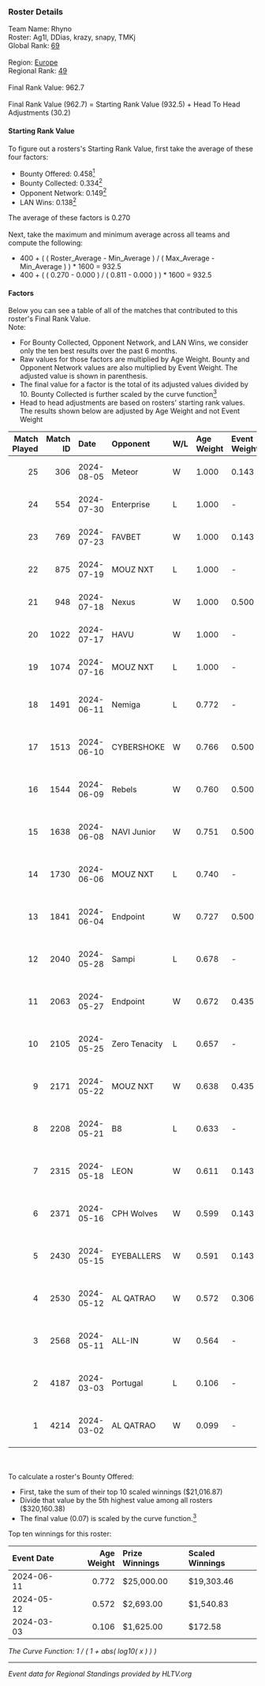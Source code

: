 ### Roster Details<br />
Team Name: Rhyno<br />
Roster: Ag1l, DDias, krazy, snapy, TMKj<br />
Global Rank: [69](../../standings_global_2024_08_14.md)<br />
<br />
Region: [Europe]( ../../standings_europe_2024_08_14.md)<br />
Regional Rank: [49]( ../../standings_europe_2024_08_14.md)<br />
<br />
Final Rank Value:  962.7<br />
<br />
Final Rank Value (962.7) = Starting Rank Value (932.5) + Head To Head Adjustments (30.2)<br />

#### Starting Rank Value<br />
To figure out a rosters's Starting Rank Value, first take the average of these four factors:<br />
- Bounty Offered: 0.458[<sup>1</sup>](#table2)
- Bounty Collected: 0.334[<sup>2</sup>](#table1)
- Opponent Network: 0.149[<sup>2</sup>](#table1)
- LAN Wins: 0.138[<sup>2</sup>](#table1)

The average of these factors is 0.270<br />
<br />
Next, take the maximum and minimum average across all teams and compute the following:<br />
- 400 + ( ( Roster_Average - Min_Average ) / ( Max_Average - Min_Average ) ) * 1600 = 932.5
- 400 + ( ( 0.270 - 0.000 ) / ( 0.811 - 0.000 ) ) * 1600 = 932.5


#### Factors<br />
Below you can see a table of all of the matches that contributed to this roster's Final Rank Value.<br />
Note:<br />

- For Bounty Collected, Opponent Network, and LAN Wins, we consider only the ten best results over the past 6 months.
- Raw values for those factors are multiplied by Age Weight. Bounty and Opponent Network values are also multiplied by Event Weight. The adjusted value is shown in parenthesis.
- The final value for a factor is the total of its adjusted values divided by 10. Bounty Collected is further scaled by the curve function[<sup>3</sup>](#curveFunction)
- Head to head adjustments are based on rosters' starting rank values. The results shown below are adjusted by Age Weight and not Event Weight
<span id="table1"></span><br />


| Match Played | Match ID | Date       | Opponent      | W/L | Age Weight | Event Weight | Bounty Collected | Opponent Network | LAN Wins  | H2H Adj. | Roster                                 |
| -: | -: | :- | :- | :- | :- | :- | :- | :- | :- | -: | :- |
|           25 |      306 | 2024-08-05 | Meteor        | W   | 1.000      | 0.143        | 0.013 (0.002)    | -                | 0 (0.000) |     7.60 | Ag1l, DDias, krazy, snapy, TMKj        |
|           24 |      554 | 2024-07-30 | Enterprise    | L   | 1.000      | -            | -                | -                | -         |   -17.76 | Ag1l, DDias, krazy, snapy, TMKj        |
|           23 |      769 | 2024-07-23 | FAVBET        | W   | 1.000      | 0.143        | -                | 0.413 (0.059)    | 0 (0.000) |    10.93 | Ag1l, DDias, krazy, snapy, TMKj        |
|           22 |      875 | 2024-07-19 | MOUZ NXT      | L   | 1.000      | -            | -                | -                | -         |   -11.71 | Ag1l, DDias, krazy, snapy, TMKj        |
|           21 |      948 | 2024-07-18 | Nexus         | W   | 1.000      | 0.500        | 0.013 (0.006)    | 0.548 (0.274)    | 0 (0.000) |     6.83 | Ag1l, DDias, krazy, snapy, TMKj        |
|           20 |     1022 | 2024-07-17 | HAVU          | W   | 1.000      | -            | -                | -                | 0 (0.000) |     5.67 | Ag1l, DDias, krazy, snapy, TMKj        |
|           19 |     1074 | 2024-07-16 | MOUZ NXT      | L   | 1.000      | -            | -                | -                | -         |   -12.10 | Ag1l, DDias, krazy, snapy, TMKj        |
|           18 |     1491 | 2024-06-11 | Nemiga        | L   | 0.772      | -            | -                | -                | -         |    -6.04 | DDias, krazy, renatoohaxx, snapy, TMKj |
|           17 |     1513 | 2024-06-10 | CYBERSHOKE    | W   | 0.766      | 0.500        | 0.036 (0.014)    | 0.442 (0.169)    | 0 (0.000) |     9.14 | DDias, krazy, renatoohaxx, snapy, TMKj |
|           16 |     1544 | 2024-06-09 | Rebels        | W   | 0.760      | 0.500        | 0.036 (0.013)    | 0.585 (0.222)    | 0 (0.000) |    12.92 | DDias, krazy, renatoohaxx, snapy, TMKj |
|           15 |     1638 | 2024-06-08 | NAVI Junior   | W   | 0.751      | 0.500        | 0.003 (0.001)    | 0.102 (0.038)    | 0 (0.000) |     5.09 | DDias, krazy, renatoohaxx, snapy, TMKj |
|           14 |     1730 | 2024-06-06 | MOUZ NXT      | L   | 0.740      | -            | -                | -                | -         |    -7.59 | DDias, krazy, renatoohaxx, snapy, TMKj |
|           13 |     1841 | 2024-06-04 | Endpoint      | W   | 0.727      | 0.500        | 0.042 (0.015)    | 0.591 (0.215)    | -         |    11.29 | DDias, krazy, renatoohaxx, snapy, TMKj |
|           12 |     2040 | 2024-05-28 | Sampi         | L   | 0.678      | -            | -                | -                | -         |   -12.81 | DDias, krazy, renatoohaxx, snapy, TMKj |
|           11 |     2063 | 2024-05-27 | Endpoint      | W   | 0.672      | 0.435        | 0.042 (0.012)    | 0.591 (0.172)    | -         |    10.72 | DDias, krazy, renatoohaxx, snapy, TMKj |
|           10 |     2105 | 2024-05-25 | Zero Tenacity | L   | 0.657      | -            | -                | -                | -         |    -7.22 | DDias, krazy, renatoohaxx, snapy, TMKj |
|            9 |     2171 | 2024-05-22 | MOUZ NXT      | W   | 0.638      | 0.435        | 0.130 (0.036)    | 0.929 (0.258)    | -         |    11.79 | DDias, krazy, renatoohaxx, snapy, TMKj |
|            8 |     2208 | 2024-05-21 | B8            | L   | 0.633      | -            | -                | -                | -         |    -5.82 | DDias, krazy, renatoohaxx, snapy, TMKj |
|            7 |     2315 | 2024-05-18 | LEON          | W   | 0.611      | 0.143        | 0.006 (0.001)    | -                | -         |     3.49 | DDias, krazy, renatoohaxx, snapy, TMKj |
|            6 |     2371 | 2024-05-16 | CPH Wolves    | W   | 0.599      | 0.143        | -                | 0.345 (0.030)    | -         |     5.21 | DDias, krazy, renatoohaxx, snapy, TMKj |
|            5 |     2430 | 2024-05-15 | EYEBALLERS    | W   | 0.591      | 0.143        | -                | 0.614 (0.052)    | -         |     7.72 | DDias, krazy, renatoohaxx, snapy, TMKj |
|            4 |     2530 | 2024-05-12 | AL QATRAO     | W   | 0.572      | 0.306        | 0.003 (0.001)    | -                | 1 (0.572) |     3.37 | DDias, krazy, renatoohaxx, snapy, TMKj |
|            3 |     2568 | 2024-05-11 | ALL-IN        | W   | 0.564      | -            | -                | -                | 1 (0.564) |     1.64 | DDias, krazy, renatoohaxx, snapy, TMKj |
|            2 |     4187 | 2024-03-03 | Portugal      | L   | 0.106      | -            | -                | -                | -         |    -2.76 | DDias, krazy, renatoohaxx, snapy, TMKj |
|            1 |     4214 | 2024-03-02 | AL QATRAO     | W   | 0.099      | -            | -                | -                | 1 (0.099) |     0.57 | DDias, krazy, renatoohaxx, snapy, TMKj |

<br />
<span id="table2"></span><br />
To calculate a roster's Bounty Offered:<br />

- First, take the sum of their top 10 scaled winnings ($21,016.87)
- Divide that value by the 5th highest value among all rosters ($320,160.38)
- The final value (0.07) is scaled by the curve function.[<sup>3</sup>](#curveFunction)

Top ten winnings for this roster:<br />

| Event Date | Age Weight | Prize Winnings | Scaled Winnings |
| :- | -: | :- | :- |
| 2024-06-11 |      0.772 | $25,000.00     | $19,303.46      |
| 2024-05-12 |      0.572 | $2,693.00      | $1,540.83       |
| 2024-03-03 |      0.106 | $1,625.00      | $172.58         |


<span id="curveFunction"></span>_The Curve Function: 1 / ( 1 + abs( log10( x ) ) )_<br />

---
_Event data for Regional Standings provided by HLTV.org_<br />
